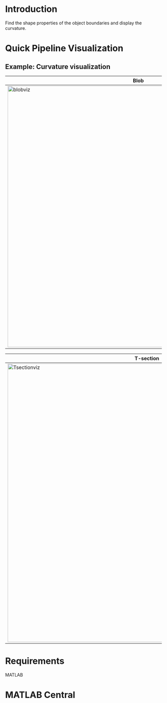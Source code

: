# Introduction
Find the shape properties of the object boundaries and display the curvature.

# Quick Pipeline Visualization
## Example: Curvature visualization
| Blob |
| ------------- |
| <img width="841" alt="blobviz" src="https://user-images.githubusercontent.com/28588878/127914949-b30a04cf-fd3b-4ce6-8086-9486afdc1ab5.png"> |

| T-section |
| ------------- |
| <img width="896" alt="Tsectionviz" src="https://user-images.githubusercontent.com/28588878/127915070-17a01ba2-9e23-4164-a541-a802f824b057.png"> |

# Requirements
MATLAB

# MATLAB Central


